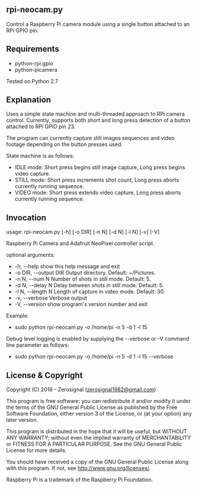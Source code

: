 rpi-neocam.py
-------------

Control a Raspberry Pi camera module using a single button attached 
to an RPi GPIO pin.

Requirements
------------

- python-rpi.gpio
- python-picamera

Tested on Python 2.7

Explanation
-----------

Uses a simple state machine and multi-threaded approach to RPi
camera control. Currently, supports both short and long press
detection of a button attached to RPi GPIO pin 23.

The program can currently capture still images sequences and 
video footage depending on the button presses used.

State machine is as follows:

- IDLE mode: Short press begins still image capture, Long press
begins video capture.
- STILL mode: Short press increments shot count, Long press aborts
currently running sequence.
- VIDEO mode: Short press extends video capture, Long press aborts
currently running sequence.

Invocation
----------

usage: rpi-neocam.py [-h] [-o DIR] [-n N] [-d N] [-l N] [-v] [-V]

Raspberry Pi Camera and Adafruit NeoPixel controller script.

optional arguments:

* -h, --help            show this help message and exit
* -o DIR, --output DIR  Output directory. Default: ~/Pictures.
* -n N, --num N         Number of shots in still mode. Default: 5.
* -d N, --delay N       Delay between shots in still mode. Default: 5.
* -l N, --length N      Length of capture in video mode. Default: 30.
* -v, --verbose         Verbose output
* -V, --version         show program's version number and exit

Example:

- sudo python rpi-neocam.py -o /home/pi -n 5 -d 1 -l 15

Debug level logging is enabled by supplying the --verbose or -V
command line parameter as follows:

- sudo python rpi-neocam.py -o /home/pi -n 5 -d 1 -l 15 --verbose

License & Copyright
-------------------

Copyright (C) 2016 - Zerosignal (zerosignal1982@gmail.com)

This program is free software: you can redistribute it and/or modify
it under the terms of the GNU General Public License as published by
the Free Software Foundation, either version 3 of the License, or
(at your option) any later version.

This program is distributed in the hope that it will be useful,
but WITHOUT ANY WARRANTY; without even the implied warranty of
MERCHANTABILITY or FITNESS FOR A PARTICULAR PURPOSE.  See the
GNU General Public License for more details.

You should have received a copy of the GNU General Public License
along with this program.  If not, see <http://www.gnu.org/licenses/>.

Raspberry Pi is a trademark of the Raspberry Pi Foundation. 
